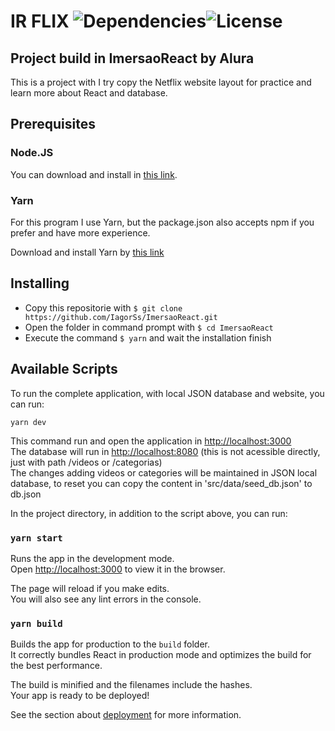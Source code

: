# IR FLIX ![Dependencies](https://img.shields.io/david/iagorss/ImersaoReact)![License](https://img.shields.io/github/license/iagorss/ImersaoReact)

## Project build in ImersaoReact by Alura

This is a project with I try copy the Netflix website layout for practice and learn more about React and database.

## Prerequisites

### Node.JS

You can download and install in [this link](https://nodejs.org/en/download/).

### Yarn

For this program I use Yarn, but the package.json also accepts npm if you prefer and have more experience.

Download and install Yarn by [this link](https://classic.yarnpkg.com/en/docs/install/)

## Installing

* Copy this repositorie with `$ git clone https://github.com/IagorSs/ImersaoReact.git`
* Open the folder in command prompt with `$ cd ImersaoReact`
* Execute the command `$ yarn` and wait the installation finish

## Available Scripts

To run the complete application, with local JSON database and website, you can run:

```
yarn dev
```

This command run and open the application in [http://localhost:3000](http://localhost:3000)<br/>
The database will run in [http://localhost:8080](http://localhost:8080) (this is not acessible directly, just with path /videos or /categorias)<br/>
The changes adding videos or categories will be maintained in JSON local database, to reset you can copy the content in 'src/data/seed_db.json' to db.json

In the project directory, in addition to the script above, you can run:

### `yarn start`

Runs the app in the development mode.<br />
Open [http://localhost:3000](http://localhost:3000) to view it in the browser.

The page will reload if you make edits.<br />
You will also see any lint errors in the console.

### `yarn build`

Builds the app for production to the `build` folder.<br />
It correctly bundles React in production mode and optimizes the build for the best performance.

The build is minified and the filenames include the hashes.<br />
Your app is ready to be deployed!

See the section about [deployment](https://facebook.github.io/create-react-app/docs/deployment) for more information.
